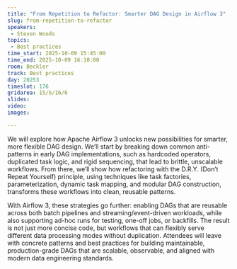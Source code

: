 ```yaml
---
title: "From Repetition to Refactor: Smarter DAG Design in Airflow 3"
slug: from-repetition-to-refactor
speakers:
 - Steven Woods
topics:
 - Best practices
time_start: 2025-10-09 15:45:00
time_end: 2025-10-09 16:10:00
room: Beckler
track: Best practices
day: 20253
timeslot: 176
gridarea: 15/5/16/6
slides:
video:
images:

---
```


We will explore how Apache Airflow 3 unlocks new possibilities for smarter, more flexible DAG design. We’ll start by breaking down common anti-patterns in early DAG implementations, such as hardcoded operators, duplicated task logic, and rigid sequencing, that lead to brittle, unscalable workflows. From there, we’ll show how refactoring with the D.R.Y. (Don’t Repeat Yourself) principle, using techniques like task factories, parameterization, dynamic task mapping, and modular DAG construction, transforms these workflows into clean, reusable patterns.

With Airflow 3, these strategies go further: enabling DAGs that are reusable across both batch pipelines and streaming/event-driven workloads, while also supporting ad-hoc runs for testing, one-off jobs, or backfills. The result is not just more concise code, but workflows that can flexibly serve different data processing modes without duplication. Attendees will leave with concrete patterns and best practices for building maintainable, production-grade DAGs that are scalable, observable, and aligned with modern data engineering standards.